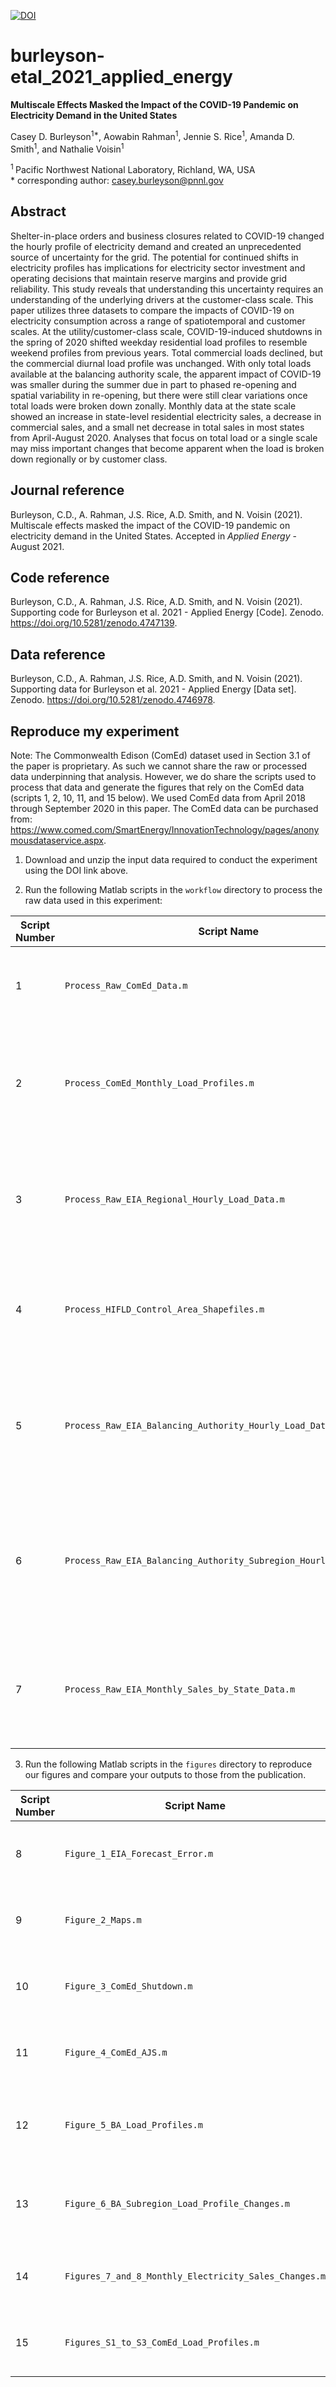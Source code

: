 [![DOI](https://zenodo.org/badge/364393075.svg)](https://zenodo.org/badge/latestdoi/364393075)

# burleyson-etal_2021_applied_energy

**Multiscale Effects Masked the Impact of the COVID-19 Pandemic on Electricity Demand in the United States**

Casey D. Burleyson<sup>1\*</sup>, Aowabin Rahman<sup>1</sup>, Jennie S. Rice<sup>1</sup>, Amanda D. Smith<sup>1</sup>, and Nathalie Voisin<sup>1</sup>  

<sup>1 </sup> Pacific Northwest National Laboratory, Richland, WA, USA  
\* corresponding author: casey.burleyson@pnnl.gov

## Abstract
Shelter-in-place orders and business closures related to COVID-19 changed the hourly profile of electricity demand and created an unprecedented source of uncertainty for the grid. The potential for continued shifts in electricity profiles has implications for electricity sector investment and operating decisions that maintain reserve margins and provide grid reliability. This study reveals that understanding this uncertainty requires an understanding of the underlying drivers at the customer-class scale. This paper utilizes three datasets to compare the impacts of COVID-19 on electricity consumption across a range of spatiotemporal and customer scales. At the utility/customer-class scale, COVID-19-induced shutdowns in the spring of 2020 shifted weekday residential load profiles to resemble weekend profiles from previous years. Total commercial loads declined, but the commercial diurnal load profile was unchanged. With only total loads available at the balancing authority scale, the apparent impact of COVID-19 was smaller during the summer due in part to phased re-opening and spatial variability in re-opening, but there were still clear variations once total loads were broken down zonally. Monthly data at the state scale showed an increase in state-level residential electricity sales, a decrease in commercial sales, and a small net decrease in total sales in most states from April-August 2020. Analyses that focus on total load or a single scale may miss important changes that become apparent when the load is broken down regionally or by customer class.

## Journal reference
Burleyson, C.D., A. Rahman, J.S. Rice, A.D. Smith, and N. Voisin (2021). Multiscale effects masked the impact of the COVID-19 pandemic on electricity demand in the United States. Accepted in *Applied Energy* - August 2021.

## Code reference
Burleyson, C.D., A. Rahman, J.S. Rice, A.D. Smith, and N. Voisin (2021). Supporting code for Burleyson et al. 2021 - Applied Energy [Code]. Zenodo. https://doi.org/10.5281/zenodo.4747139.

## Data reference
Burleyson, C.D., A. Rahman, J.S. Rice, A.D. Smith, and N. Voisin (2021). Supporting data for Burleyson et al. 2021 - Applied Energy [Data set]. Zenodo. https://doi.org/10.5281/zenodo.4746978.

## Reproduce my experiment
Note: The Commonwealth Edison (ComEd) dataset used in Section 3.1 of the paper is proprietary. As such we cannot share the raw or processed data underpinning that analysis. However, we do share the scripts used to process that data and generate the figures that rely on the ComEd data (scripts 1, 2, 10, 11, and 15 below). We used ComEd data from April 2018 through September 2020 in this paper. The ComEd data can be purchased from: https://www.comed.com/SmartEnergy/InnovationTechnology/pages/anonymousdataservice.aspx. 

1. Download and unzip the input data required to conduct the experiment using the DOI link above.

2. Run the following Matlab scripts in the `workflow` directory to process the raw data used in this experiment:

| Script Number | Script Name | Purpose |
| --- | --- | --- |
| 1 | `Process_Raw_ComEd_Data.m` | Process the raw ComEd data into Matlab files |
| 2 | `Process_ComEd_Monthly_Load_Profiles.m` | Process monthly average weekday and weekend ComEd load profiles |
| 3 | `Process_Raw_EIA_Regional_Hourly_Load_Data.m` | Process the raw EIA-930 regional hourly load data into Matlab files |
| 4 | `Process_HIFLD_Control_Area_Shapefiles.m` | Process the shapefiles for HIFLD control areas into Matlab files |
| 5 | `Process_Raw_EIA_Balancing_Authority_Hourly_Load_Data.m` | Process the raw EIA-930 balancing authority hourly load data into Matlab files |
| 6 | `Process_Raw_EIA_Balancing_Authority_Subregion_Hourly_Load_Data.m` | Process the raw EIA-930 balancing authority subregion hourly load data into Matlab files |
| 7 | `Process_Raw_EIA_Monthly_Sales_by_State_Data.m` | Process the raw EIA-860 state electricity sales data into a Matlab file |

3. Run the following Matlab scripts in the `figures` directory to reproduce our figures and compare your outputs to those from the publication.

| Script Number | Script Name | Purpose |
| --- | --- | --- |
| 8 | `Figure_1_EIA_Forecast_Error.m` | Process the underpinning data and generate Fig. 1 |
| 9 | `Figure_2_Maps.m` | Process the underpinning data and generate Fig. 2  |
| 10 | `Figure_3_ComEd_Shutdown.m` | Process the underpinning data and generate Fig. 3 |
| 11 | `Figure_4_ComEd_AJS.m` | Process the underpinning data and generate Fig. 4 |
| 12 | `Figure_5_BA_Load_Profiles.m` | Process the underpinning data and generate Fig. 5 and Figs. S4-S5 |
| 13 | `Figure_6_BA_Subregion_Load_Profile_Changes.m` | Process the underpinning data and generate Fig. 6 and Figs. S6-S7 |
| 14 | `Figures_7_and_8_Monthly_Electricity_Sales_Changes.m` | Process the underpinning data and generate Figs. 7 and 8 |
| 15 | `Figures_S1_to_S3_ComEd_Load_Profiles.m` | Process the underpinning data and generate Figs. S1-S3 |
